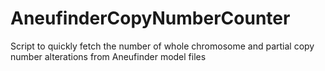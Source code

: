 # AneufinderCopyNumberCounter
Script to quickly fetch the number of whole chromosome and partial copy number alterations from Aneufinder model files
